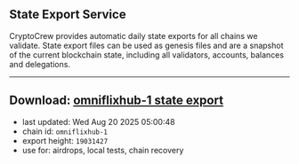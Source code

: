 ## State Export Service
CryptoCrew provides automatic daily state exports for all chains we validate. State export files can be used as genesis files and are a snapshot of the current blockchain state, including all validators, accounts, balances and delegations.

---
**Download: [omniflixhub-1 state export](https://dl-eu2.ccvalidators.com/SERVICE/omniflixhub/omniflixhub-1_export_19031427.json)**
---

- last updated: Wed Aug 20 2025 05:00:48
- chain id: `omniflixhub-1`
- export height: `19031427`
- use for: airdrops, local tests, chain recovery
